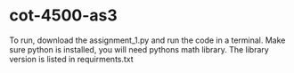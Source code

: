 # cot-4500-as3
To run, download the assignment_1.py and run the code in a terminal. Make sure python is installed, you will need pythons math library. The library version is listed in requirments.txt
